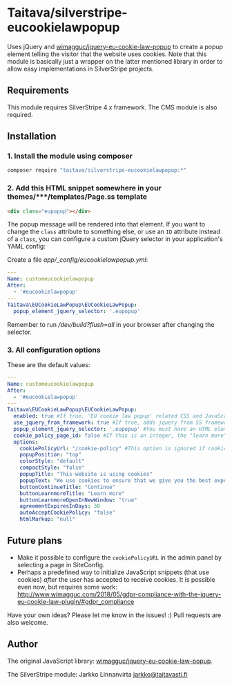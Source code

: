 # Taitava/silverstripe-eucookielawpopup

Uses jQuery and [wimagguc/jquery-eu-cookie-law-popup](https://github.com/wimagguc/jquery-eu-cookie-law-popup) to create a popup element telling the visitor that the website uses cookies. Note that this module is basically just a wrapper on the latter mentioned library in order to allow easy implementations in SilverStripe projects.

## Requirements

This module requires SilverStripe 4.x framework. The CMS module is also required.

## Installation

### 1. Install the module using composer
```bash
composer require "taitava/silverstripe-eucookielawpopup:*"
```

### 2. Add this HTML snippet somewhere in your themes/***/templates/Page.ss template
```html
<div class="eupopup"></div>
```

The popup message will be rendered into that element. If you want to change the `class` attribute to something else, or use an `ID` attribute instead of a `class`, you can configure a custom jQuery selector in your application's YAML config:

Create a file *app/_config/eucookielawpopup.yml*:
```YAML
---
Name: customeucookielawpopup
After:
  - '#eucookielawpopup'
---
Taitava\EUCookieLawPopup\EUCookieLawPopup:
  popup_element_jquery_selector: '.eupopup'
```

Remember to run */dev/build?flush=all* in your browser after changing the selector.

### 3. All configuration options

These are the default values:

```YAML
---
Name: customeucookielawpopup
After:
  - '#eucookielawpopup'
---
Taitava\EUCookieLawPopup\EUCookieLawPopup:
  enabled: true #If true, 'EU cookie law popup' related CSS and JavaScript files are automatically defined as requirements during each page request.
  use_jquery_from_framework: true #If true, adds jquery from SS framework as a requirement automatically. Requires $enabled config value to be true too, otherwise does nothing.
  popup_element_jquery_selector: '.eupopup' #You must have an HTML element matching this jQuery selector located somewhere in your HTML code. For example: <div class="eupopup"></div> The element can be empty.
  cookie_policy_page_id: false #If this is an integer, the "learn more" link in the popup box will take the user to this page.
  options:
    cookiePolicyUrl: "/cookie-policy" #This option is ignored if cookie_policy_page_id is not false.
    popupPosition: "top"
    colorStyle: "default"
    compactStyle: "false"
    popupTitle: "This website is using cookies"
    popupText: "We use cookies to ensure that we give you the best experience on our website. If you continue without changing your settings, we'll assume that you are happy to receive all cookies on this website."
    buttonContinueTitle: "Continue"
    buttonLearnmoreTitle: "Learn more"
    buttonLearnmoreOpenInNewWindow: "true"
    agreementExpiresInDays: 30
    autoAcceptCookiePolicy: "false"
    htmlMarkup: "null"
```

## Future plans
 - Make it possible to configure the `cookiePolicyURL` in the admin panel by selecting a page in SiteConfig.
 - Perhaps a predefined way to initialize JavaScript snippets (that use cookies) *after* the user has accepted to receive cookies. It is possible even now, but requires some work: http://www.wimagguc.com/2018/05/gdpr-compliance-with-the-jquery-eu-cookie-law-plugin/#gdpr_compliance

Have your own ideas? Please let me know in the issues! :) Pull requests are also welcome.

## Author

The original JavaScript library: [wimagguc/jquery-eu-cookie-law-popup](https://github.com/wimagguc/jquery-eu-cookie-law-popup).

The SilverStripe module:
Jarkko Linnanvirta
jarkko@taitavasti.fi